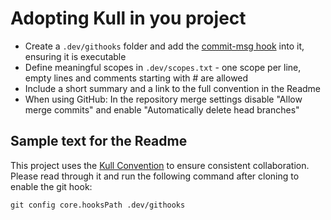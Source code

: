 # Adopting Kull in you project

- Create a `.dev/githooks` folder and add the [commit-msg hook](https://raw.githubusercontent.com/Xerus2000/kull/master/.dev/githooks/commit-msg) into it, ensuring it is executable
- Define meaningful scopes in `.dev/scopes.txt` - one scope per line, empty lines and comments starting with # are allowed
- Include a short summary and a link to the full convention in the Readme
- When using GitHub: In the repository merge settings disable "Allow merge commits" and enable "Automatically delete head branches"

## Sample text for the Readme

This project uses the [Kull Convention](https://xerus2000.github.io/kull) to ensure consistent collaboration. Please read through it and run the following command after cloning to enable the git hook:

    git config core.hooksPath .dev/githooks
